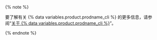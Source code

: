 {% note %}

要了解有关 {% data variables.product.prodname_cli %} 的更多信息，请参阅“[关于 {% data variables.product.prodname_cli %}](/github-cli/github-cli/about-github-cli)”。

{% endnote %}
